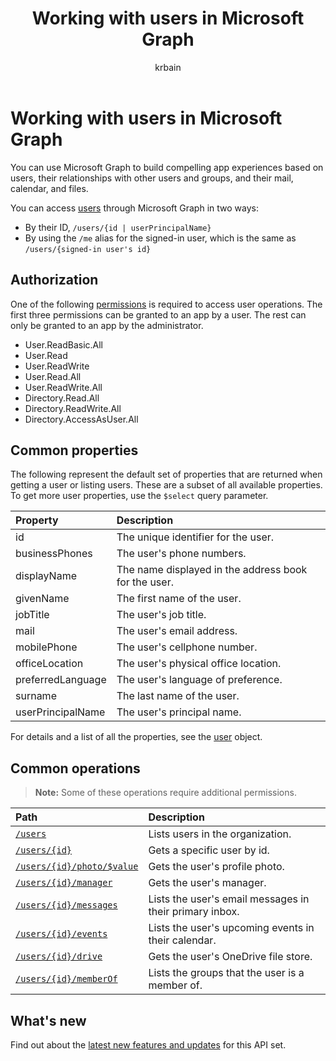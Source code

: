 ﻿---
title: "Working with users in Microsoft Graph"
description: "Build compelling app experiences based on users, their relationships with other users and groups, and their mail, calendar, and files."
localization_priority: Priority
author: "krbain"
ms.prod: "microsoft-identity-platform"
doc_type: conceptualPageType
---

# Working with users in Microsoft Graph

You can use Microsoft Graph to build compelling app experiences based on users, their relationships with other users and groups, and their mail, calendar, and files.

You can access [users](user.md) through Microsoft Graph in two ways:

- By their ID, `/users/{id | userPrincipalName}`
- By using the `/me` alias for the signed-in user, which is the same as `/users/{signed-in user's id}`

## Authorization

One of the following [permissions](/graph/permissions-reference) is required to access user operations. The first three permissions can be granted to an app by a user. The rest can only be granted to an app by the administrator.

- User.ReadBasic.All
- User.Read
- User.ReadWrite
- User.Read.All
- User.ReadWrite.All
- Directory.Read.All
- Directory.ReadWrite.All
- Directory.AccessAsUser.All

## Common properties

The following represent the default set of properties that are returned when getting a user or listing users. These are a subset of all available properties. To get more user properties, use the `$select` query parameter.

| Property          | Description                                          |
| :---------------- | :--------------------------------------------------- |
| id                | The unique identifier for the user.                  |
| businessPhones    | The user's phone numbers.                            |
| displayName       | The name displayed in the address book for the user. |
| givenName         | The first name of the user.                          |
| jobTitle          | The user's job title.                                |
| mail              | The user's email address.                            |
| mobilePhone       | The user's cellphone number.                         |
| officeLocation    | The user's physical office location.                 |
| preferredLanguage | The user's language of preference.                   |
| surname           | The last name of the user.                           |
| userPrincipalName | The user's principal name.                           |

For details and a list of all the properties, see the [user](user.md) object.

## Common operations

> **Note:** Some of these operations require additional permissions.

| Path                                                     | Description                                             |
| :------------------------------------------------------- | :------------------------------------------------------ |
| [`/users`](../api/user-list.md)                          | Lists users in the organization.                        |
| [`/users/{id}`](../api/user-get.md)                      | Gets a specific user by id.                             |
| [`/users/{id}/photo/$value`](../api/profilephoto-get.md) | Gets the user's profile photo.                          |
| [`/users/{id}/manager`](../api/user-list-manager.md)     | Gets the user's manager.                                |
| [`/users/{id}/messages`](../api/user-list-messages.md)   | Lists the user's email messages in their primary inbox. |
| [`/users/{id}/events`](../api/user-list-events.md)       | Lists the user's upcoming events in their calendar.     |
| [`/users/{id}/drive`](../api/drive-get.md)               | Gets the user's OneDrive file store.                    |
| [`/users/{id}/memberOf`](../api/user-list-memberof.md)   | Lists the groups that the user is a member of.          |

## What's new

Find out about the [latest new features and updates](/graph/whats-new-overview) for this API set.

